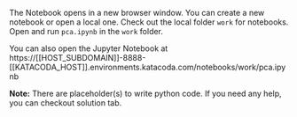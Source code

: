 The Notebook opens in a new browser window. You can create a new notebook or open a local one. Check out the local folder `work` for notebooks. Open and run `pca.ipynb` in the `work` folder.

You can also open the Jupyter Notebook at https://[[HOST_SUBDOMAIN]]-8888-[[KATACODA_HOST]].environments.katacoda.com/notebooks/work/pca.ipynb

**Note:**
There are placeholder(s) to write python code. If you need any help, you can checkout solution tab.
